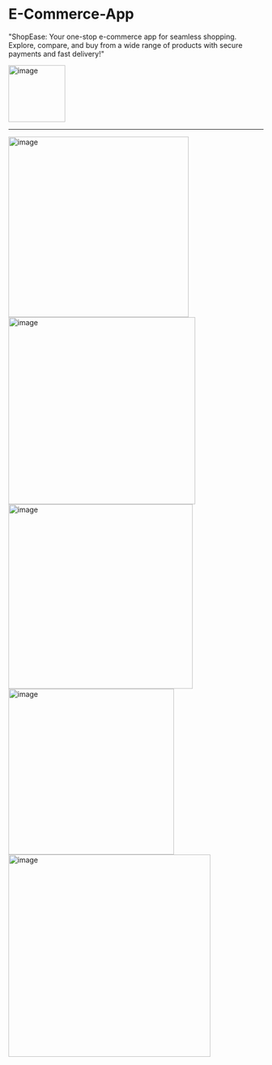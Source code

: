 # E-Commerce-App
"ShopEase: Your one-stop e-commerce app for seamless shopping. Explore, compare, and buy from a wide range of products with secure payments and fast delivery!"





<img width="112" alt="image" src="https://github.com/user-attachments/assets/afbdd9d9-4803-4c1c-8513-050c7a9153b9" />




________________________________________________________________________________________________________________________________________















<img width="356" alt="image" src="https://github.com/user-attachments/assets/172e104e-96aa-4a8b-93b7-bd418b1bf2bf" />



<img width="369" alt="image" src="https://github.com/user-attachments/assets/db75728f-83a1-4d79-873e-5d383ca09185" />


<img width="364" alt="image" src="https://github.com/user-attachments/assets/0349e039-641f-408b-b07b-b97cbf6a30bf" />


<img width="327" alt="image" src="https://github.com/user-attachments/assets/184243d6-d637-4a7c-b1ff-75db40f0f0f8" />


<img width="399" alt="image" src="https://github.com/user-attachments/assets/f4e8fb52-e9c2-43a4-97ad-5c2d051bebaa" />


